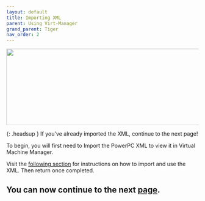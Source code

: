 ```yaml
---
layout: default
title: Importing XML
parent: Using Virt-Manager
grand_parent: Tiger
nav_order: 2
---
```


<p align="center">
  <img width="650" height="200" src="../../../../assets/HeaderDarwinPPCxml.png">
</p>

{: .headsup }
If you've already imported the XML, continue to the next page!

To begin, you will first need to Import the PowerPC XML to view it in Virtual Machine Manager.

Visit the [following section](../../../../infocenter/07-XML/PPC/index) for instructions on how to import and use the XML. Then return once completed.

## You can now continue to the next <a href="../02-MacintoshHD">page</a>.
